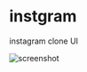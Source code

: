 # instgram

instagram clone UI

![screenshot](https://mir-s3-cdn-cf.behance.net/project_modules/max_1200/57b7de86453297.5dbcc9c40ae40.png)

